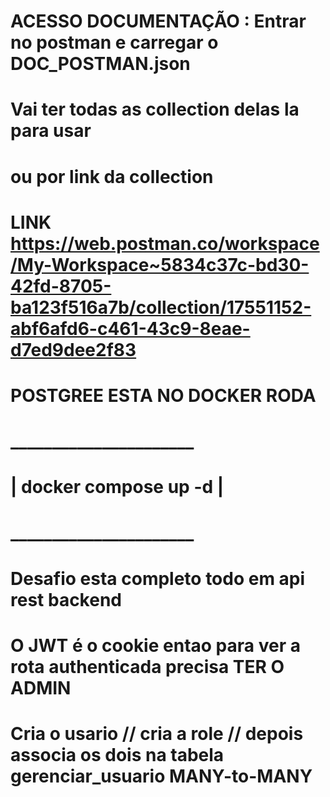 # ACESSO DOCUMENTAÇÃO : Entrar no postman e carregar o DOC_POSTMAN.json
# Vai ter todas as collection delas la para usar
# ou por link da collection 
# LINK https://web.postman.co/workspace/My-Workspace~5834c37c-bd30-42fd-8705-ba123f516a7b/collection/17551152-abf6afd6-c461-43c9-8eae-d7ed9dee2f83

# POSTGREE ESTA NO DOCKER RODA
# ______________________
# | docker compose up -d |
# ______________________

# Desafio esta completo todo em api rest backend


# O JWT é o cookie entao para ver a rota authenticada precisa TER O ADMIN
# Cria o usario // cria a role // depois associa os dois na tabela gerenciar_usuario MANY-to-MANY


